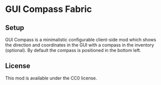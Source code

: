 # GUI Compass Fabric

## Setup

GUI Compass is a minimalistic configurable client-side mod which shows the direction and coordinates in the GUI with a compass in the inventory (optional). By default the compass is positioned in the bottom left.

## License

This mod is available under the CC0 license.
